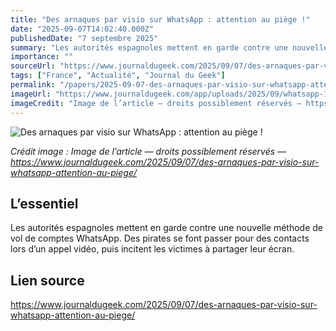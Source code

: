 ```yaml
---
title: "Des arnaques par visio sur WhatsApp : attention au piège !"
date: "2025-09-07T14:02:40.000Z"
publishedDate: "7 septembre 2025"
summary: "Les autorités espagnoles mettent en garde contre une nouvelle méthode de vol de comptes WhatsApp. Des pirates se font passer pour des contacts lors d’un appel vidéo, puis incitent les victimes à partager leur écran."
importance: ""
sourceUrl: "https://www.journaldugeek.com/2025/09/07/des-arnaques-par-visio-sur-whatsapp-attention-au-piege/"
tags: ["France", "Actualité", "Journal du Geek"]
permalink: "/papers/2025-09-07-des-arnaques-par-visio-sur-whatsapp-attention-au-piege"
imageUrl: "https://www.journaldugeek.com/app/uploads/2025/09/whatsapp-1600x900.jpg"
imageCredit: "Image de l’article — droits possiblement réservés — https://www.journaldugeek.com/2025/09/07/des-arnaques-par-visio-sur-whatsapp-attention-au-piege/"
---
```


![Des arnaques par visio sur WhatsApp : attention au piège !](https://www.journaldugeek.com/app/uploads/2025/09/whatsapp-1600x900.jpg)

*Crédit image : Image de l’article — droits possiblement réservés — https://www.journaldugeek.com/2025/09/07/des-arnaques-par-visio-sur-whatsapp-attention-au-piege/*

## L’essentiel

Les autorités espagnoles mettent en garde contre une nouvelle méthode de vol de comptes WhatsApp. Des pirates se font passer pour des contacts lors d’un appel vidéo, puis incitent les victimes à partager leur écran.

## Lien source

https://www.journaldugeek.com/2025/09/07/des-arnaques-par-visio-sur-whatsapp-attention-au-piege/
